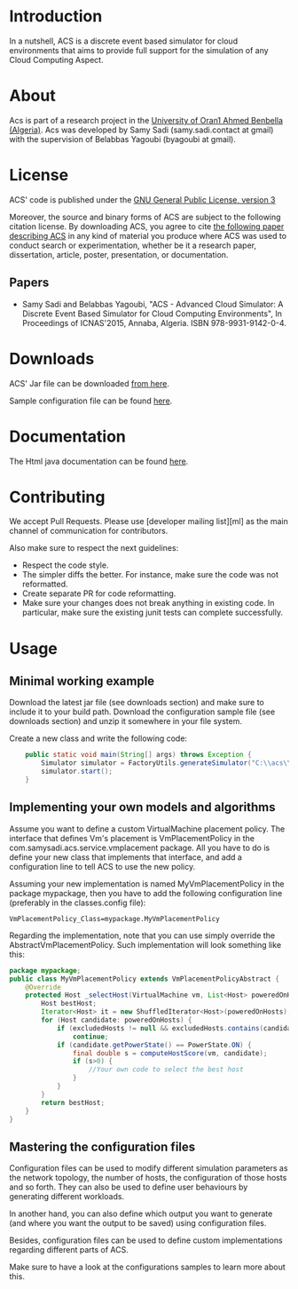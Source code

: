 # Introduction
In a nutshell, ACS is a discrete event based simulator for cloud environments that
aims to provide full support for the simulation of any Cloud Computing Aspect.

# About
Acs is part of a research project in the [University of Oran1 Ahmed Benbella (Algeria)](http://www.univ-oran.dz/).
Acs was developed by Samy Sadi (samy.sadi.contact at gmail) with the
supervision of Belabbas Yagoubi (byagoubi at gmail).

# License
ACS' code is published under the [GNU General Public License, version 3](http://www.gnu.org/licenses/gpl.txt)

Moreover, the source and binary forms of ACS are subject to the following
citation license. By downloading ACS, you agree to cite [the following paper describing ACS](#papers)
in any kind of material you produce where ACS was used to conduct search or experimentation, whether
be it a research paper, dissertation, article, poster, presentation, 
or documentation.

## Papers <a name="papers"></a>
+ Samy Sadi and Belabbas Yagoubi, "ACS - Advanced Cloud Simulator: A Discrete Event Based Simulator for Cloud Computing Environments", 
In Proceedings of ICNAS'2015, Annaba, Algeria. ISBN 978-9931-9142-0-4.

# Downloads
ACS' Jar file can be downloaded [from here](http://github.com/samysadi/acs/releases).

Sample configuration file can be found [here](http://github.com/samysadi/acs/releases).

# Documentation
The Html java documentation can be found [here](http://samysadi.github.io/acs/javadoc/).

# Contributing
We accept Pull Requests. Please use [developer mailing list][ml] as the main channel of communication for contributors.

Also make sure to respect the next guidelines:
+ Respect the code style.
+ The simpler diffs the better. For instance, make sure the code was not reformatted.
+ Create separate PR for code reformatting.
+ Make sure your changes does not break anything in existing code. In particular, make sure the existing junit tests can complete successfully.

# Usage
## Minimal working example
Download the latest jar file (see downloads section) and make sure to include it to your build path.
Download the configuration sample file (see downloads section) and unzip it somewhere in your file system.

Create a new class and write the following code:
```java
	public static void main(String[] args) throws Exception {
		Simulator simulator = FactoryUtils.generateSimulator("C:\\acs\\config\\main.config"); //assuming this is the path where you have extracted the downloaded configuration
		simulator.start();
	}
```

## Implementing your own models and algorithms
Assume you want to define a custom VirtualMachine placement policy.
The interface that defines Vm's placement is VmPlacementPolicy in the com.samysadi.acs.service.vmplacement
package.
All you have to do is define your new class that implements that interface, and add a configuration line to tell
ACS to use the new policy.

Assuming your new implementation is named MyVmPlacementPolicy in the package mypackage, then
you have to add the following configuration line (preferably in the classes.config file):
```
VmPlacementPolicy_Class=mypackage.MyVmPlacementPolicy
```

Regarding the implementation, note that you can use simply override the AbstractVmPlacementPolicy.
Such implementation will look something like this:
```java
package mypackage;
public class MyVmPlacementPolicy extends VmPlacementPolicyAbstract {
	@Override
	protected Host _selectHost(VirtualMachine vm, List<Host> poweredOnHosts, List<Host> excludedHosts) {
		Host bestHost;
		Iterator<Host> it = new ShuffledIterator<Host>(poweredOnHosts);
		for (Host candidate: poweredOnHosts) {
			if (excludedHosts != null && excludedHosts.contains(candidate))
				continue;
			if (candidate.getPowerState() == PowerState.ON) {
				final double s = computeHostScore(vm, candidate);
				if (s>0) {
					//Your own code to select the best host
				}
			}
		}
		return bestHost;
	}
}
```

## Mastering the configuration files
Configuration files can be used to modify different simulation parameters
as the network topology, the number of hosts, the configuration of those hosts and so forth.
They can also be used to define user behaviours by generating different workloads.

In another hand, you can also define which output you want to generate (and where you want the output to be saved)
using configuration files.

Besides, configuration files can be used to define custom implementations regarding different parts of ACS.

Make sure to have a look at the configurations samples to learn more about this.  


